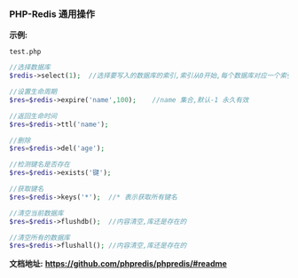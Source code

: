 ### PHP-Redis 通用操作

**示例:**

`test.php`

```php
//选择数据库
$redis->select(1);  //选择要写入的数据库的索引,索引从0开始,每个数据库对应一个索引,默认有16个数据库

//设置生命周期
$res=$redis->expire('name',100); 	//name 集合,默认-1 永久有效

//返回生命时间
$res=$redis->ttl('name');   

//删除
$res=$redis->del('age'); 

//检测键名是否存在
$res=$redis->exists('键'); 

//获取键名
$res=$redis->keys('*');  //* 表示获取所有键名

//清空当前数据库
$res=$redis->flushdb();  //内容清空,库还是存在的

//清空所有的数据库
$res=$redis->flushall(); //内容清空,库还是存在的

```

**文档地址:**
**https://github.com/phpredis/phpredis/#readme**
